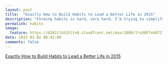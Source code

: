 ```yaml
---
layout: post
title:  "Exactly How to Build Habits to Lead a Better Life in 2015"
description: "Forming habits is hard, very hard. I’m trying to simplify it."
permalink: habits
image:
  feature: https://d262ilb51hltx0.cloudfront.net/max/2000/1*uX8FfxkD72lsSG8WUBVDeA.jpeg
date: 2015-01-02 08:42:00
comments: false
---
```


<script async src="https://static.medium.com/embed.js"></script>
<p><a class="m-story" data-collapsed="true" href="https://medium.com/@karan/exactly-how-to-build-habits-to-lead-a-better-life-in-2015-922714665e23">Exactly How to Build Habits to Lead a Better Life in 2015</a></p>
